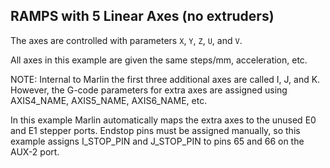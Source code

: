 ## RAMPS with 5 Linear Axes (no extruders)

The axes are controlled with parameters `X`, `Y`, `Z`, `U`, and `V`.

All axes in this example are given the same steps/mm, acceleration, etc.

NOTE: Internal to Marlin the first three additional axes are called I, J, and K. However, the
G-code parameters for extra axes are assigned using AXIS4_NAME, AXIS5_NAME, AXIS6_NAME, etc.

In this example Marlin automatically maps the extra axes to the unused E0 and E1 stepper ports.
Endstop pins must be assigned manually, so this example assigns I_STOP_PIN and J_STOP_PIN to
pins 65 and 66 on the AUX-2 port.
